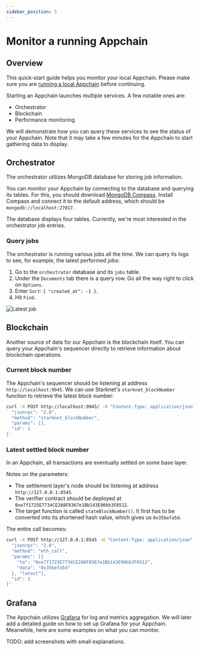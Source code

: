 ```yaml
---
sidebar_position: 5
---
```


# Monitor a running Appchain

## Overview

This quick-start guide helps you monitor your local Appchain. Please make sure you are [running a local Appchain](/quickstart/run_appchain) before continuing.

Starting an Appchain launches multiple services. A few notable ones are:
- Orchestrator
- Blockchain
- Performance monitoring

We will demonstrate how you can query these services to see the status of your Appchain. Note that it may take a few minutes for the Appchain to start gathering data to display.

## Orchestrator

The orchestrator utilizes MongoDB database for storing job information.

You can monitor your Appchain by connecting to the database and querying its tables. For this, you should download [MongoDB Compass](https://www.mongodb.com/try/download/compass). Install Compass and connect it to the default address, which should be `mongodb://localhost:27017`.

The database displays four tables. Currently, we're most interested in the orchestrator job entries.

### Query jobs

The orchestrator is running various jobs all the time. We can query its logs to see, for example, the latest performed jobs:
1. Go to the `orchestrator` database and its `jobs` table.
1. Under the `Documents` tab there is a query row. Go all the way right to click on `Options`.
1. Enter `Sort`: `{ "created_at": -1 }`.
1. Hit `Find`.

![Latest job](/img/pages/mongodb-latest-job.png "Latest job")

## Blockchain

Another source of data for our Appchain is the blockchain itself. You can query your Appchain's sequencer directly to retrieve information about blockchain operations.

### Current block number

The Appchain's sequencer should be listening at address `http://localhost:9945`. We can use Starknet's `starknet_blockNumber` function to retrieve the latest block number:

```bash
curl -X POST http://localhost:9945/ -H "Content-Type: application/json" --data '{
  "jsonrpc": "2.0",
  "method": "starknet_blockNumber",
  "params": [],
  "id": 1
}'
```

### Latest settled block number

In an Appchain, all transactions are eventually settled on some base layer. 

Notes on the parameters:
- The settlement layer's node should be listening at address `http://127.0.0.1:8545`.
- The verifier contract should be deployed at `0xe7f1725E7734CE288F8367e1Bb143E90bb3F0512`.
- The target function is called `stateBlockNumber()`. It first has to be converted into its shortened hash value, which gives us `0x35befa5d`.

The entire call becomes:
```bash
curl -X POST http://127.0.0.1:8545 -H "Content-Type: application/json" -d '{
  "jsonrpc": "2.0",
  "method": "eth_call",
  "params": [{
    "to": "0xe7f1725E7734CE288F8367e1Bb143E90bb3F0512",
    "data": "0x35befa5d"                                                           
  }, "latest"],
  "id": 1
}'
```

## Grafana

The Appchain utilizes [Grafana](https://grafana.com/) for log and metrics aggregation. We will later add a detailed guide on how to set up Grafana for your Appchain. Meanwhile, here are some examples on what you can monitor.

TODO: add screenshots with small explanations.